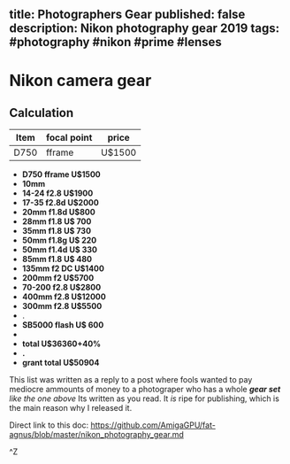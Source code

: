 title: Photographers Gear 
published: false
description: Nikon photography gear 2019
tags: #photography #nikon #prime #lenses
--

Nikon camera gear
==


## Calculation

| Item | focal point   |     price  |
|----------|-----------|------------|
| D750     | fframe    | U$1500     |


- **D750  fframe    U$1500**
- **10mm**
- **14-24 f2.8      U$1900**
- **17-35 f2.8d     U$2000**
- **20mm  f1.8d     U$800**
- **28mm f1.8       U$ 700**
- **35mm f1.8       U$ 730**
- **50mm f1.8g      U$ 220**
- **50mm f1.4d      U$ 330**
- **85mm f1.8       U$ 480**
- **135mm f2 DC     U$1400**
- **200mm f2        U$5700**
- **70-200 f2.8     U$2800**
- **400mm f2.8      U$12000**
- **300mm f2.8      U$5500**
- .
- **SB5000 flash    U$ 600**
- 
- **total           U$36360+40%**
- **.**
- **grant total     U$50904**


This list was written as a reply to a post where fools wanted to pay mediocre ammounts of money to a photograper who has a whole _**gear set** like the one above_ Its written as you read. It _is_ ripe for publishing, which is the main reason why I released it.


Direct link to this doc:
<https://github.com/AmigaGPU/fat-agnus/blob/master/nikon_photography_gear.md>

^Z

